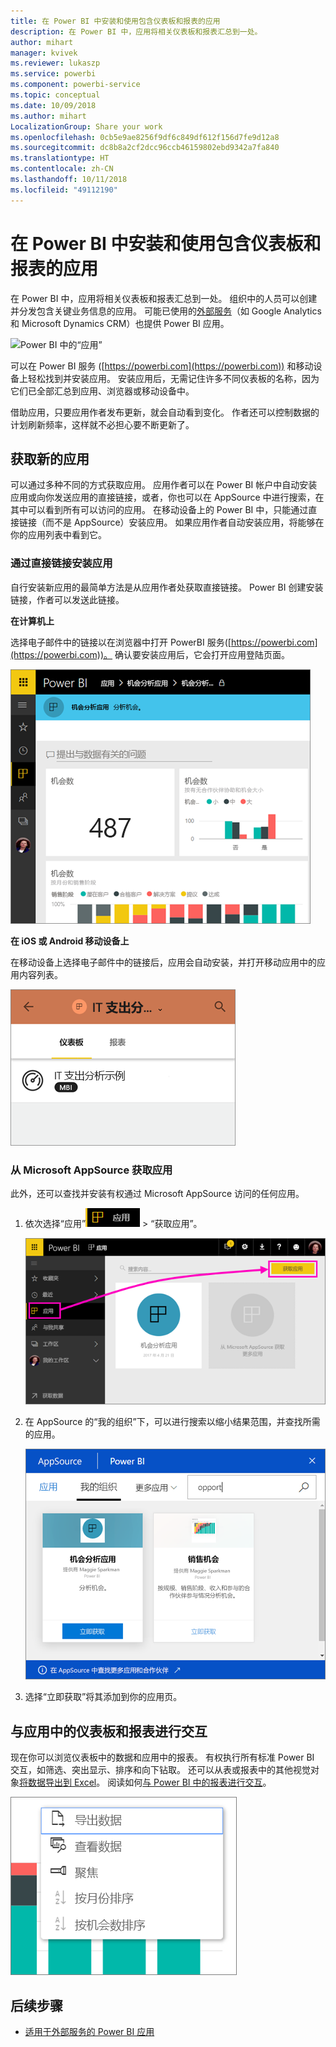 ```yaml
---
title: 在 Power BI 中安装和使用包含仪表板和报表的应用
description: 在 Power BI 中，应用将相关仪表板和报表汇总到一处。
author: mihart
manager: kvivek
ms.reviewer: lukaszp
ms.service: powerbi
ms.component: powerbi-service
ms.topic: conceptual
ms.date: 10/09/2018
ms.author: mihart
LocalizationGroup: Share your work
ms.openlocfilehash: 0cb5e9ae8256f9df6c849df612f156d7fe9d12a8
ms.sourcegitcommit: dc8b8a2cf2dcc96ccb46159802ebd9342a7fa840
ms.translationtype: HT
ms.contentlocale: zh-CN
ms.lasthandoff: 10/11/2018
ms.locfileid: "49112190"
---
```

# <a name="install-and-use-apps-with-dashboards-and-reports-in-power-bi"></a>在 Power BI 中安装和使用包含仪表板和报表的应用
在 Power BI 中，应用将相关仪表板和报表汇总到一处。 组织中的人员可以创建并分发包含关键业务信息的应用。 可能已使用的[外部服务](end-user-connect-to-services.md)（如 Google Analytics 和 Microsoft Dynamics CRM）也提供 Power BI 应用。 

![Power BI 中的“应用”](./media/end-user-apps/power-bi-apps-left-nav.png)

可以在 Power BI 服务 ([https://powerbi.com](https://powerbi.com)) 和移动设备上轻松找到并安装应用。 安装应用后，无需记住许多不同仪表板的名称，因为它们已全部汇总到应用、浏览器或移动设备中。

借助应用，只要应用作者发布更新，就会自动看到变化。 作者还可以控制数据的计划刷新频率，这样就不必担心要不断更新了。 

## <a name="get-a-new-app"></a>获取新的应用
可以通过多种不同的方式获取应用。 应用作者可以在 Power BI 帐户中自动安装应用或向你发送应用的直接链接，或者，你也可以在 AppSource 中进行搜索，在其中可以看到所有可以访问的应用。 在移动设备上的 Power BI 中，只能通过直接链接（而不是 AppSource）安装应用。 如果应用作者自动安装应用，将能够在你的应用列表中看到它。

### <a name="install-an-app-from-a-direct-link"></a>通过直接链接安装应用
自行安装新应用的最简单方法是从应用作者处获取直接链接。 Power BI 创建安装链接，作者可以发送此链接。

**在计算机上** 

选择电子邮件中的链接以在浏览器中打开 PowerBI 服务([https://powerbi.com](https://powerbi.com))。 确认要安装应用后，它会打开应用登陆页面。

![Power BI 服务中的应用登录页](./media/end-user-apps/power-bi-app-landing-page-opportunity-480.png)

**在 iOS 或 Android 移动设备上** 

在移动设备上选择电子邮件中的链接后，应用会自动安装，并打开移动应用中的应用内容列表。 

![移动设备上的应用内容列表](./media/end-user-apps/power-bi-app-index-it-spend-360.png)

### <a name="get-the-app-from-microsoft-appsource"></a>从 Microsoft AppSource 获取应用
此外，还可以查找并安装有权通过 Microsoft AppSource 访问的任何应用。 

1. 依次选择“应用”![左侧导航窗格中的“应用”](./media/end-user-apps/power-bi-apps-bar.png) > “获取应用”。 
   
     ![“获取应用”图标](./media/end-user-apps/power-bi-service-apps-get-apps-oppty.png)
2. 在 AppSource 的“我的组织”下，可以进行搜索以缩小结果范围，并查找所需的应用。
   
     ![AppSource 中的“我的组织”下](./media/end-user-apps/power-bi-appsource-my-org.png)
3. 选择“立即获取”将其添加到你的应用页。 

## <a name="interact-with-the-dashboards-and-reports-in-the-app"></a>与应用中的仪表板和报表进行交互
现在你可以浏览仪表板中的数据和应用中的报表。 有权执行所有标准 Power BI 交互，如筛选、突出显示、排序和向下钻取。 还可以从表或报表中的其他视觉对象[将数据导出到 Excel](end-user-export-data.md)。 阅读如何[与 Power BI 中的报表进行交互](end-user-reading-view.md)。 

![从 Power BI 视觉对象导出数据](./media/end-user-apps/power-bi-service-export-data-visual.png)



## <a name="next-steps"></a>后续步骤
* [适用于外部服务的 Power BI 应用](end-user-connect-to-services.md)

